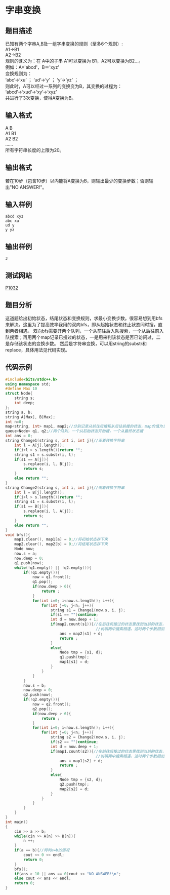 ﻿# 字串变换

## 题目描述

已知有两个字串A,B及一组字串变换的规则（至多6个规则）:  
A1->B1  
A2->B2	   
规则的含义为：在 A中的子串 A1可以变换为 B1，A2可以变换为B2…。  
例如：A='abcd'，B＝'xyz'  
变换规则为：  
‘abc’->‘xu’ ；     ‘ud’->‘y’ ；    ‘y’->‘yz’ ；  
则此时，A可以经过一系列的变换变为B，其变换的过程为：  
‘abcd’->‘xud’->‘xy’->‘xyz’  
共进行了3次变换，使得A变换为B。

## 输入格式

A B  
A1 B1  
A2 B2  
……  
所有字符串长度的上限为20。   

## 输出格式

若在10步（包含10步）以内能将A变换为B，则输出最少的变换步数；否则输出"NO ANSWER!"。

## 输入样例

```	 
abcd xyz  
abc xu  
ud y  
y yz     
```    

## 输出样例  

```		
3     
```   

## 测试网站  	

[P1032](https://www.luogu.org/problemnew/show/P1032)  	 

## 题目分析  	

这道题给出初始状态，结尾状态和变换规则，求最小变换步数。很容易想到用bfs来解决。这里为了提高效率我用的双向bfs，即从起始状态和终止状态同时搜，直到两者相遇。
双向bfs需要开两个队列，一个从前往后入队搜索，一个从后往前入队搜索；再用两个map记录已搜过的状态，一是用来判该状态是否已访问过，二是存储该状态的变换步数。
然后是字符串变换，可以用string的substr和replace，具体用法见代码实现。  

## 代码示例  

```c++	
#include<bits/stdc++.h>
using namespace std;
#define Max 10
struct Node{
    string s;
    int deep;
};
string a, b;
string A[Max], B[Max];
int n=0;
map<string, int> map1, map2;//分别记录从前往后搜和从后往前搜的状态，map的值为当前状态变换的步数
queue<Node> q1, q2;//两个队列，一个从初始状态开始搜，一个从最终状态搜
int ans = 0;
string Change1(string s, int i, int j){//正着转换字符串
    int l = A[j].length();
    if(i+l > s.length())return "";
    string s1 = s.substr(i, l);
    if(s1 == A[j]){
        s.replace(i, l, B[j]);
        return s;
    }
    else return "";
}
string Change2(string s, int i, int j){//倒着转换字符串
    int l = B[j].length();
    if(i+l > s.length())return "";
    string s1 = s.substr(i, l);
    if(s1 == B[j]){
        s.replace(i, l, A[j]);
        return s;
    }
    else return "";
}
void bfs(){
    map1.clear(), map1[a] = 0;//将初始状态存下来
    map2.clear(), map2[b] = 0;//将结尾状态存下来
    Node now;
    now.s = a;
    now.deep = 0;
    q1.push(now);
    while(!q1.empty() || !q2.empty()){
        if(!q1.empty()){
            now = q1.front();
            q1.pop();
            if(now.deep > 6){
                return ;
            }
            for(int i=0; i<now.s.length(); i++){
                for(int j=0; j<n; j++){
                    string s1 = Change1(now.s, i, j);
                    if(s1 == "")continue;
                    int d = now.deep + 1;
                    if(map2.count(s1)){//在后往前搜过的状态里找到当前的状态，
                                        //说明两中搜索相遇，这时两个步数相加即是答案
                        ans = map2[s1] + d;
                        return ;
                    }
                    else{
                        Node tmp = {s1, d};
                        q1.push(tmp);
                        map1[s1] = d;
                    }
                }
            }
        }
        now.s = b;
        now.deep = 0;
        q2.push(now);
        if(!q2.empty()){
            now = q2.front();
            q2.pop();
            if(now.deep > 6){
                return ;
            }
            for(int i=0; i<now.s.length(); i++){
                for(int j=0; j<n; j++){
                    string s2 = Change2(now.s, i, j);
                    if(s2 == "")continue;
                    int d = now.deep + 1;
                    if(map1.count(s2)){//在前往后搜过的状态里找到当前的状态，
                                        //说明两中搜索相遇，这时两个步数相加即是答案
                        ans = map1[s2] + d;
                        return ;
                    }
                    else{
                        Node tmp = {s2, d};
                        q2.push(tmp);
                        map2[s2] = d;
                    }
                }
            }
        }
    }
}
int main()
{
    cin >> a >> b;
    while(cin >> A[n] >> B[n]){
        n ++;
    }
    if(a == b){//特判a=b的情况
        cout << 0 << endl;
        return 0;
    }
    bfs();
    if(ans > 10 || ans == 0)cout << "NO ANSWER!\n";
    else cout << ans << endl;
    return 0;
}
```